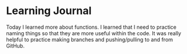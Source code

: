 # Learning Journal

Today I learned more about functions. I learned that I need to practice naming things so that they are more useful within the code. It was really helpful to practice making branches and pushing/pulling to and from GitHub. 